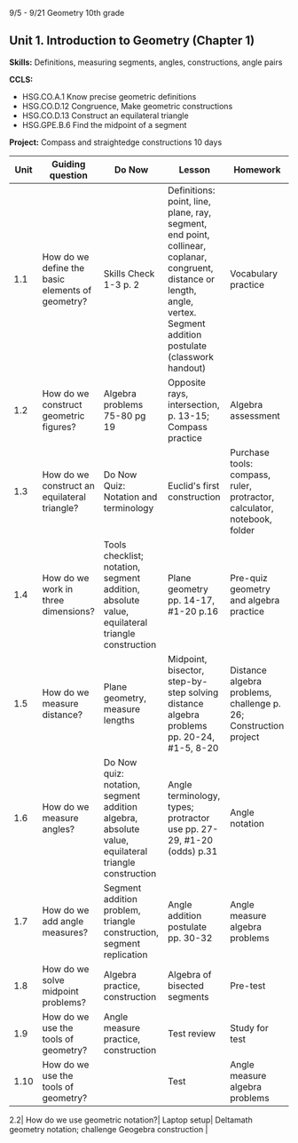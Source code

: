 


9/5 - 9/21 Geometry 10th grade
## Unit 1. Introduction to Geometry  (Chapter 1)
**Skills:** Definitions, measuring segments, angles, constructions, angle pairs

**CCLS:**
- HSG.CO.A.1 Know precise geometric definitions
- HSG.CO.D.12 Congruence, Make geometric constructions
- HSG.CO.D.13 Construct an equilateral triangle
- HSG.GPE.B.6 Find the midpoint of a segment

**Project:** Compass and straightedge constructions
10 days

|Unit | Guiding question | Do Now | Lesson | Homework |
|---|---|---|---|---|
| 1.1|How do we define the basic elements of geometry?|Skills Check 1-3 p. 2|Definitions: point, line, plane, ray, segment, end point, collinear, coplanar, congruent, distance or length, angle, vertex. Segment addition postulate (classwork handout)|Vocabulary practice
1.2|How do we construct geometric figures?|Algebra problems 75-80 pg 19|Opposite rays, intersection, p. 13-15; Compass practice|Algebra assessment
1.3| How do we construct an equilateral triangle?|Do Now Quiz: Notation and terminology| Euclid's first construction|Purchase tools: compass, ruler, protractor, calculator, notebook, folder
1.4|How do we work in three dimensions?|Tools checklist; notation, segment addition, absolute value, equilateral triangle construction|Plane geometry pp. 14-17, #1-20 p.16 |Pre-quiz geometry and algebra practice
1.5|How do we measure distance?|Plane geometry, measure lengths|Midpoint, bisector, step-by-step solving distance algebra problems pp. 20-24, #1-5, 8-20|Distance algebra problems, challenge p. 26; Construction project
1.6|How do we measure angles?|Do Now quiz: notation, segment addition algebra, absolute value, equilateral triangle construction|Angle terminology, types; protractor use pp. 27-29, #1-20 (odds) p.31|Angle notation
1.7| How do we add angle measures?| Segment addition problem, triangle construction, segment replication| Angle addition postulate pp. 30-32 |Angle measure algebra problems
1.8| How do we solve midpoint problems?| Algebra practice, construction| Algebra of bisected segments| Pre-test
1.9| How do we use the tools of geometry?| Angle measure practice, construction|Test review| Study for test
1.10| How do we use the tools of geometry?| | Test| Angle measure algebra problems

2.2| How do we use geometric notation?| Laptop setup| Deltamath geometry notation; challenge Geogebra construction | 


<!--stackedit_data:
eyJoaXN0b3J5IjpbLTc3ODA2MDU0NSw2MTEwMTUxNCwyMDEzMD
Q2OTY0LDEyMDE4MjE0MTEsNDM0Nzg5Mjc2LDE1OTYxMTY1MjAs
LTE3OTcyMTc3NzQsMjIwNTU1Njk0LC0xNDc1MzExMjMyLDI1Mz
QzNTU3Ml19
-->